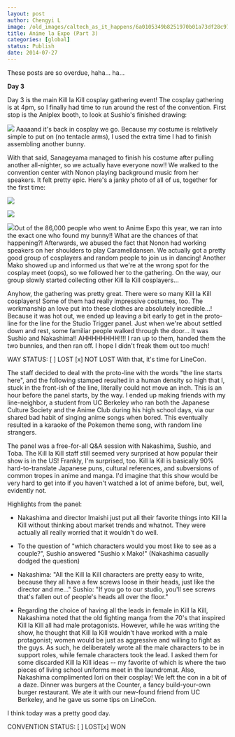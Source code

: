 ```yaml
---
layout: post
author: Chengyi L
image: /old_images/caltech_as_it_happens/6a0105349b8251970b01a73df28c97970d.jpg
title: Anime la Expo (Part 3) 
categories: [global]
status: Publish
date: 2014-07-27
---
```



These posts are so overdue, haha... ha...

**Day 3**

Day 3 is the main Kill la Kill cosplay gathering event! The cosplay gathering is at 4pm, so I finally had time to run around the rest of the convention. First stop is the Aniplex booth, to look at Sushio's finished drawing:

![](/old_images/6a0105349b8251970b01a73df320cd970d.png)
Aaaaand it's back in cosplay we go. Because my costume is relatively simple to put on (no tentacle arms), I used the extra time I had to finish assembling another bunny.

With that said, Sanageyama managed to finish his costume after pulling another all-nighter, so we actually have everyone now!! We walked to the convention center with Nonon playing background music from her speakers. It felt pretty epic. Here's a janky photo of all of us, together for the first time:


![](/old_images/caltech_as_it_happens/6a0105349b8251970b01a73df32224970d.jpg)

![](/old_images/caltech_as_it_happens/6a0105349b8251970b01a73df3227e970d.png)

![](/old_images/caltech_as_it_happens/6a0105349b8251970b01a511e7de7c970c.png)Out of the 86,000 people who went to Anime Expo this year, we ran into the exact one who found my bunny!! What are the chances of that happening?! 
Afterwards, we abused the fact that Nonon had working speakers on her shoulders to play Caramelldansen. We actually got a pretty good group of cosplayers and random people to join us in dancing! Another Mako showed up and informed us that we're at the wrong spot for the cosplay meet (oops), so we followed her to the gathering. On the way, our group slowly started collecting other Kill la Kill cosplayers...

Anyhow, the gathering was pretty great. There were so many Kill la Kill cosplayers! Some of them had really impressive costumes, too. The workmanship an love put into these clothes are absolutely incredible...!
Because it was hot out, we ended up leaving a bit early to get in the proto-line for the line for the Studio Trigger panel. Just when we're about settled down and rest, some familiar people walked through the door... It was Sushio and Nakashima!! AHHHHHHHH!!!! I ran up to them, handed them the two bunnies, and then ran off. I hope I didn't freak them out too much!

WAY STATUS:
[ ] LOST
[x] NOT LOST
With that, it's time for LineCon.

The staff decided to deal with the proto-line with the words "the line starts here", and the following stamped resulted in a human density so high that I, stuck in the front-ish of the line, literally could not move an inch. This is an hour before the panel starts, by the way. I ended up making friends with my line-neighbor, a student from UC Berkeley who ran both the Japanese Culture Society and the Anime Club during his high school days, via our shared bad habit of singing anime songs when bored. This eventually resulted in a karaoke of the Pokemon theme song, with random line strangers.

The panel was a free-for-all Q&amp;A session with Nakashima, Sushio, and Toba. The Kill la Kill staff still seemed very surprised at how popular their show is in the US! Frankly, I'm surprised, too. Kill la Kill is basically 90% hard-to-translate Japanese puns, cultural references, and subversions of common tropes in anime and manga. I'd imagine that this show would be very hard to get into if you haven't watched a lot of anime before, but, well, evidently not.

Highlights from the panel:
- Nakashima and director Imaishi just put all their favorite things into Kill la Kill without thinking about market trends and whatnot. They were actually all really worried that it wouldn't do well.

- To the question of "which characters would you most like to see as a couple?", Sushio answered "Sushio x Mako!" (Nakashima casually dodged the question)
- Nakashima: "All the Kill la Kill characters are pretty easy to write, because they all have a few screws loose in their heads, just like the director and me..." Sushio: "If you go to our studio, you'll see screws that's fallen out of people's heads all over the floor."
- Regarding the choice of having all the leads in female in Kill la Kill, Nakashima noted that the old fighting manga from the 70's that inspired Kill la Kill all had male protagonists. However, while he was writing the show, he thought that Kill la Kill wouldn't have worked with a male protagonist; women would be just as aggressive and willing to fight as the guys. As such, he deliberately wrote all the male characters to be in support roles, while female characters took the lead.  I asked them for some discarded Kill la Kill ideas -- my favorite of which is where the two pieces of living school uniforms meet in the laundromat. Also, Nakashima complimented Iori on their cosplay! We left the con in a bit of a daze. Dinner was burgers at the Counter, a fancy build-your-own burger restaurant. We ate it with our new-found friend from UC Berkeley, and he gave us some tips on LineCon.

I think today was a pretty good day.

CONVENTION STATUS:
[ ] LOST[x] WON
